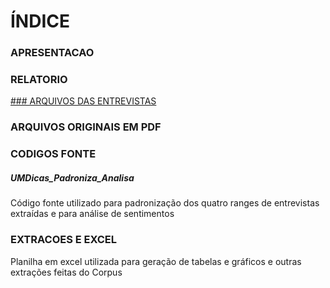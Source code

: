 # ÍNDICE

### APRESENTACAO
### RELATORIO
[### ARQUIVOS DAS ENTREVISTAS]([url](https://github.com/alexandrafernandesHD/avd-MHD/tree/main/Arquivo_UMSombra/UMDicas/ARQUIVOS%20DAS%20ENTREVISTAS))
### ARQUIVOS ORIGINAIS EM PDF
### CODIGOS FONTE
##### UMDicas_Padroniza_Analisa
Código fonte utilizado para padronização dos quatro ranges de entrevistas extraídas e para análise de sentimentos
### EXTRACOES E EXCEL
Planilha em excel utilizada para geração de tabelas e gráficos e outras extrações feitas do Corpus
